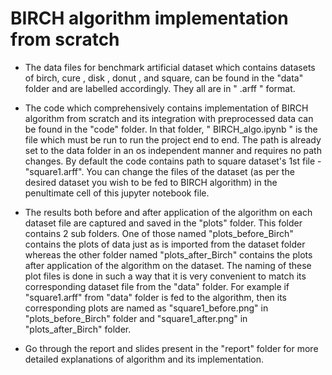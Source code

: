 # BIRCH algorithm implementation from scratch

- The data files for benchmark artificial dataset which contains datasets of birch, cure , disk , donut , and square, can be found in the "data" folder and are labelled accordingly. They all are in " .arff " format.

- The code which comprehensively contains implementation of BIRCH algorithm from scratch and its integration with preprocessed data can be found in the "code" folder. In that folder, " BIRCH_algo.ipynb " is the file which must be run to run the project end to end. The path is already set to the data folder in an os independent manner and requires no path changes. By default the code contains path to square dataset's 1st file - "square1.arff". You can change the files of the dataset (as per the desired dataset you wish to be fed to BIRCH algorithm) in the penultimate cell of this jupyter notebook file.

- The results both before and after application of the algorithm on each dataset file are captured and saved in the "plots" folder. This folder contains 2 sub folders. One of those named "plots_before_Birch" contains the plots of data just as is imported from the dataset folder whereas the other folder named "plots_after_Birch" contains the plots after application of the algorithm on the dataset. The naming of these plot files is done in such a way that it is very convenient to match its corresponding dataset file from the "data" folder. For example if "square1.arff" from "data" folder is fed to the algorithm, then its corresponding plots are named as "square1_before.png" in "plots_before_Birch" folder and "square1_after.png" in "plots_after_Birch" folder.

- Go through the report and slides present in the "report" folder for more detailed explanations of algorithm and its implementation.
